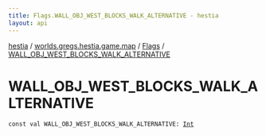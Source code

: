 ```yaml
---
title: Flags.WALL_OBJ_WEST_BLOCKS_WALK_ALTERNATIVE - hestia
layout: api
---
```


<div class='api-docs-breadcrumbs'><a href="../../index.html">hestia</a> / <a href="../index.html">worlds.gregs.hestia.game.map</a> / <a href="index.html">Flags</a> / <a href="./-w-a-l-l_-o-b-j_-w-e-s-t_-b-l-o-c-k-s_-w-a-l-k_-a-l-t-e-r-n-a-t-i-v-e.html">WALL_OBJ_WEST_BLOCKS_WALK_ALTERNATIVE</a></div>

# WALL_OBJ_WEST_BLOCKS_WALK_ALTERNATIVE

<div class="signature"><code><span class="keyword">const</span> <span class="keyword">val </span><span class="identifier">WALL_OBJ_WEST_BLOCKS_WALK_ALTERNATIVE</span><span class="symbol">: </span><a href="https://kotlinlang.org/api/latest/jvm/stdlib/kotlin/-int/index.html"><span class="identifier">Int</span></a></code></div>
